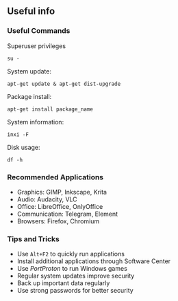## Useful info

### Useful Commands

Superuser privileges

    su -

System update:

    apt-get update & apt-get dist-upgrade

Package install:

    apt-get install package_name

System information:

    inxi -F

Disk usage:

    df -h

### Recommended Applications

- Graphics: GIMP, Inkscape, Krita
- Audio: Audacity, VLC
- Office: LibreOffice, OnlyOffice
- Communication: Telegram, Element
- Browsers: Firefox, Chromium

### Tips and Tricks

- Use `Alt+F2` to quickly run applications
- Install additional applications through Software Center
- Use *PortProton* to run Windows games
- Regular system updates improve security
- Back up important data regularly
- Use strong passwords for better security

